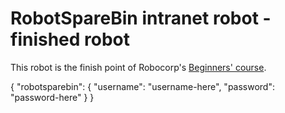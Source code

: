 # RobotSpareBin intranet robot - finished robot

This robot is the finish point of Robocorp's [Beginners' course](https://robocorp.com/docs/courses/beginners-course).

{
  "robotsparebin": {
    "username": "username-here",
    "password": "password-here"
  }
}
